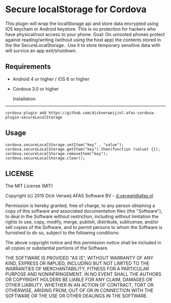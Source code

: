 Secure localStorage for Cordova
==========================
This plugin will wrap the localStorage api and store data encrypted using IOS keychain or Android keystore. This is no protection for hackers who have physical/root access to 
your phone. Goal: On unrooted phones protect against reading/writing (without using the host app) the contents stored in the the SecureLocalStorage..
Use it to store temporary sensitive data with will survice an app exit/shutdown. 

Requirements
-------------
- Android 4 or higher / iOS 6 or higher
- Cordova 3.0 or higher

    Installation
-------------
    cordova plugin add https://github.com/dickverweij/nl-afas-cordova-plugin-secureLocalStorage

Usage
------
    
    cordova.secureLocalStorage.setItem("key" , "value");
    cordova.secureLocalStorage.getItem("key").then(function (value) {});
    cordova.secureLocalStorage.removeItem("key");
    cordova.secureLocalStorage.clear();




LICENSE
--------
The MIT License (MIT)

Copyright (c) 2015 Dick Verweij AFAS Software BV - d.verweij@afas.nl


Permission is hereby granted, free of charge, to any person obtaining a copy of
this software and associated documentation files (the "Software"), to deal in
the Software without restriction, including without limitation the rights to
use, copy, modify, merge, publish, distribute, sublicense, and/or sell copies of
the Software, and to permit persons to whom the Software is furnished to do so,
subject to the following conditions:

The above copyright notice and this permission notice shall be included in all
copies or substantial portions of the Software.

THE SOFTWARE IS PROVIDED "AS IS", WITHOUT WARRANTY OF ANY KIND, EXPRESS OR
IMPLIED, INCLUDING BUT NOT LIMITED TO THE WARRANTIES OF MERCHANTABILITY, FITNESS
FOR A PARTICULAR PURPOSE AND NONINFRINGEMENT. IN NO EVENT SHALL THE AUTHORS OR
COPYRIGHT HOLDERS BE LIABLE FOR ANY CLAIM, DAMAGES OR OTHER LIABILITY, WHETHER
IN AN ACTION OF CONTRACT, TORT OR OTHERWISE, ARISING FROM, OUT OF OR IN
CONNECTION WITH THE SOFTWARE OR THE USE OR OTHER DEALINGS IN THE SOFTWARE.
